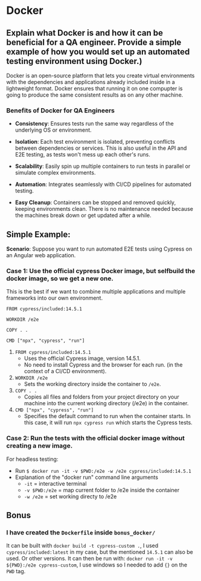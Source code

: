 # Docker

## Explain what Docker is and how it can be beneficial for a QA engineer. Provide a simple example of how you would set up an automated testing environment using Docker.)

Docker is an open-source platform that lets you create virtual environments with the dependencies and applications already included inside in a lightweight format. Docker ensures that running it on one compupter is going to produce the same consistent results as on any other machine.

### Benefits of Docker for QA Engineers
- **Consistency**: Ensures tests run the same way regardless of the underlying OS or environment.

- **Isolation**: Each test environment is isolated, preventing conflicts between dependencies or services. This is also useful in the API and E2E testing, as tests won't mess up each other's runs.

- **Scalability**: Easily spin up multiple containers to run tests in parallel or simulate complex environments.

- **Automation**: Integrates seamlessly with CI/CD pipelines for automated testing.

- **Easy Cleanup**: Containers can be stopped and removed quickly, keeping environments clean. There is no maintenance needed because the machines break down or get updated after a while.

## Simple Example:

**Scenario**: Suppose you want to run automated E2E tests using Cypress on an Angular web application.

### Case 1: Use the official cypress Docker image, but selfbuild the docker image, so we get a new one.

This is the best if we want to combine multiple applications and multiple frameworks into our own environment.

```
FROM cypress/included:14.5.1

WORKDIR /e2e

COPY . .

CMD ["npx", "cypress", "run"]
```

1. `FROM cypress/included:14.5.1`
   - Uses the official Cypress image, version 14.5.1.
   - No need to install Cypress and the browser for each run. (in the context of a CI/CD environment).
2. `WORKDIR /e2e`
   - Sets the working directory inside the container to `/e2e`.
3. `COPY . .`
   - Copies all files and folders from your project directory on your machine into the current working directory (/e2e) in the container.
4. `CMD ["npx", "cypress", "run"]`
   - Specifies the default command to run when the container starts. In this case, it will run `npx cypress run` which starts the Cypress tests.

### Case 2: Run the tests with the official docker image without creating a new image.

For headless testing:
- Run `$ docker run -it -v $PWD:/e2e -w /e2e cypress/included:14.5.1`
- Explanation of the "docker run" command line arguments
    - `-it`          = interactive terminal
    - `-v $PWD:/e2e` = map current folder to /e2e inside the container
    - `-w /e2e`      = set working directy to /e2e

## Bonus

### I have created the `Dockerfile` inside `bonus_docker/`
It can be built with `docker build -t cypress-custom .`, I used `cypress/included:latest` in my case, but the mentioned `14.5.1` can also be used. Or other versions. It can then be run with: `docker run -it -v ${PWD}:/e2e cypress-custom`, I use windows so I needed to add `{}` on the `PWD` tag.



